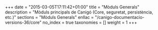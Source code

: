 +++
date        = "2015-03-05T17:11:42+01:00"
title       = "Mòduls Generals"
description = "Mòduls principals de Canigó (Core, seguretat, persistència, etc.)"
sections    = "Mòduls Generals"
enllac      = "/canigo-documentacio-versions-36/core"
no_index 	= true
taxonomies  = []
weight      = 1
+++
